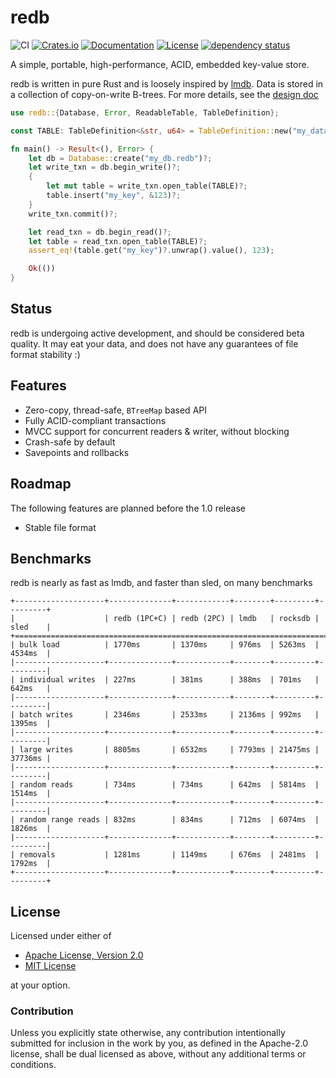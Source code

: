 # redb

![CI](https://github.com/cberner/redb/actions/workflows/ci.yml/badge.svg)
[![Crates.io](https://img.shields.io/crates/v/redb.svg)](https://crates.io/crates/redb)
[![Documentation](https://docs.rs/redb/badge.svg)](https://docs.rs/redb)
[![License](https://img.shields.io/crates/l/redb)](https://crates.io/crates/redb)
[![dependency status](https://deps.rs/repo/github/cberner/redb/status.svg)](https://deps.rs/repo/github/cberner/redb)

A simple, portable, high-performance, ACID, embedded key-value store.

redb is written in pure Rust and is loosely inspired by [lmdb](http://www.lmdb.tech/doc/). Data is stored in a collection
of copy-on-write B-trees. For more details, see the [design doc](docs/design.md)

```rust
use redb::{Database, Error, ReadableTable, TableDefinition};

const TABLE: TableDefinition<&str, u64> = TableDefinition::new("my_data");

fn main() -> Result<(), Error> {
    let db = Database::create("my_db.redb")?;
    let write_txn = db.begin_write()?;
    {
        let mut table = write_txn.open_table(TABLE)?;
        table.insert("my_key", &123)?;
    }
    write_txn.commit()?;

    let read_txn = db.begin_read()?;
    let table = read_txn.open_table(TABLE)?;
    assert_eq!(table.get("my_key")?.unwrap().value(), 123);

    Ok(())
}
```

## Status
redb is undergoing active development, and should be considered beta quality. It may eat your data, and does not
have any guarantees of file format stability :)

## Features
* Zero-copy, thread-safe, `BTreeMap` based API
* Fully ACID-compliant transactions
* MVCC support for concurrent readers & writer, without blocking
* Crash-safe by default
* Savepoints and rollbacks

## Roadmap
The following features are planned before the 1.0 release
* Stable file format

## Benchmarks
redb is nearly as fast as lmdb, and faster than sled, on many benchmarks
```
+--------------------+--------------+------------+--------+---------+---------+
|                    | redb (1PC+C) | redb (2PC) | lmdb   | rocksdb | sled    |
+=============================================================================+
| bulk load          | 1770ms       | 1370ms     | 976ms  | 5263ms  | 4534ms  |
|--------------------+--------------+------------+--------+---------+---------|
| individual writes  | 227ms        | 381ms      | 388ms  | 701ms   | 642ms   |
|--------------------+--------------+------------+--------+---------+---------|
| batch writes       | 2346ms       | 2533ms     | 2136ms | 992ms   | 1395ms  |
|--------------------+--------------+------------+--------+---------+---------|
| large writes       | 8805ms       | 6532ms     | 7793ms | 21475ms | 37736ms |
|--------------------+--------------+------------+--------+---------+---------|
| random reads       | 734ms        | 734ms      | 642ms  | 5814ms  | 1514ms  |
|--------------------+--------------+------------+--------+---------+---------|
| random range reads | 832ms        | 834ms      | 712ms  | 6074ms  | 1826ms  |
|--------------------+--------------+------------+--------+---------+---------|
| removals           | 1281ms       | 1149ms     | 676ms  | 2481ms  | 1792ms  |
+--------------------+--------------+------------+--------+---------+---------+
```

## License

Licensed under either of

* [Apache License, Version 2.0](LICENSE-APACHE)
* [MIT License](LICENSE-MIT)

at your option.

### Contribution

Unless you explicitly state otherwise, any contribution intentionally
submitted for inclusion in the work by you, as defined in the Apache-2.0
license, shall be dual licensed as above, without any additional terms or
conditions.
